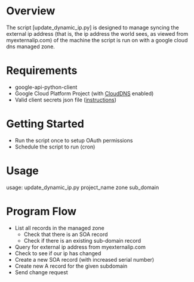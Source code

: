 # Overview
The script [update_dynamic_ip.py] is designed to manage syncing the external ip address (that is, the ip address the world sees, as viewed from myexternalip.com) of the machine the script is run on with a google cloud dns managed zone.

# Requirements
* google-api-python-client
* Google Cloud Platform Project (with [CloudDNS](https://developers.google.com/cloud-dns/getting-started) enabled)
* Valid client secrets json file ([instructions](https://developers.google.com/api-client-library/python/guide/aaa_oauth#acquiring))

# Getting Started

* Run the script once to setup OAuth permissions
* Schedule the script to run (cron)

# Usage
usage: update_dynamic_ip.py project_name zone sub_domain 

# Program Flow
* List all records in the managed zone
  * Check that there is an SOA record
  * Check if there is an existing sub-domain record
* Query for external ip address from myexternalip.com
* Check to see if our ip has changed
* Create a new SOA record (with increased serial number)
* Create new A record for the given subdomain
* Send change request
